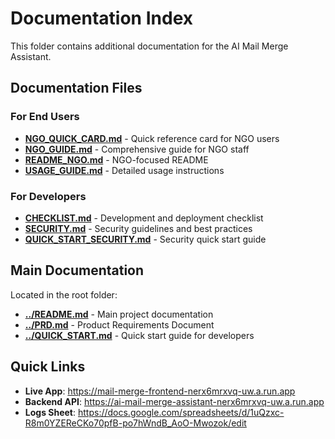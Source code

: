 # Documentation Index

This folder contains additional documentation for the AI Mail Merge Assistant.

## Documentation Files

### For End Users

- **[NGO_QUICK_CARD.md](NGO_QUICK_CARD.md)** - Quick reference card for NGO users
- **[NGO_GUIDE.md](NGO_GUIDE.md)** - Comprehensive guide for NGO staff
- **[README_NGO.md](README_NGO.md)** - NGO-focused README
- **[USAGE_GUIDE.md](USAGE_GUIDE.md)** - Detailed usage instructions

### For Developers

- **[CHECKLIST.md](CHECKLIST.md)** - Development and deployment checklist
- **[SECURITY.md](SECURITY.md)** - Security guidelines and best practices
- **[QUICK_START_SECURITY.md](QUICK_START_SECURITY.md)** - Security quick start guide

## Main Documentation

Located in the root folder:

- **[../README.md](../README.md)** - Main project documentation
- **[../PRD.md](../PRD.md)** - Product Requirements Document
- **[../QUICK_START.md](../QUICK_START.md)** - Quick start guide for developers

## Quick Links

- **Live App**: https://mail-merge-frontend-nerx6mrxvq-uw.a.run.app
- **Backend API**: https://ai-mail-merge-assistant-nerx6mrxvq-uw.a.run.app
- **Logs Sheet**: https://docs.google.com/spreadsheets/d/1uQzxc-R8m0YZEReCKo70pfB-po7hWndB_AoO-Mwozok/edit
